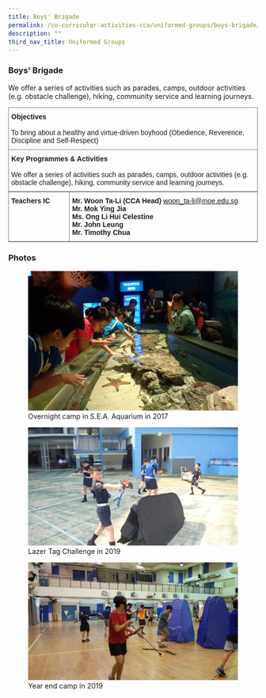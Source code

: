```yaml
---
title: Boys' Brigade
permalink: /co-curricular-activities-cca/uniformed-groups/boys-brigade/
description: ""
third_nav_title: Uniformed Groups
---
```

### Boys' Brigade

We offer a series of activities such as parades, camps, outdoor activities (e.g. obstacle challenge), hiking, community service and learning journeys.

<style type="text/css">
.tg  {border-collapse:collapse;border-spacing:0;}
.tg td{border-color:black;border-style:solid;border-width:1px;font-family:Arial, sans-serif;font-size:14px;
  overflow:hidden;padding:10px 5px;word-break:normal;}
.tg th{border-color:black;border-style:solid;border-width:1px;font-family:Arial, sans-serif;font-size:14px;
  font-weight:normal;overflow:hidden;padding:10px 5px;word-break:normal;}
.tg .tg-0pky{border-color:inherit;text-align:left;vertical-align:top}
</style>
<table class="tg">
<thead>
  <tr>
    <th class="tg-0pky" colspan="2"><span style="font-weight:bold">Objectives</span><br><br><span style="font-weight:400;font-style:normal">To bring about a healthy and virtue-driven boyhood (Obedience, Reverence, Discipline and Self-Respect)</span></th>
  </tr>
</thead>
<tbody>
  <tr>
    <td class="tg-0pky" colspan="2"><span style="font-weight:bold">Key Programmes &amp; Activities</span><br><br><span style="font-weight:400;font-style:normal">We offer a series of activities such as parades, camps, outdoor activities (e.g. obstacle challenge), hiking, community service and learning journeys.</span></td>
  </tr>
  <tr>
    <td class="tg-0pky"><span style="font-weight:bold">Teachers IC</span></td>
    <td class="tg-0pky"><span style="font-weight:700;font-style:normal">Mr. Woon Ta-Li (CCA Head) </span><a href="mailto:woon_ta-li@moe.edu.sg" target="_blank" rel="noopener noreferrer">woon_ta-li@moe.edu.sg</a><br><span style="font-weight:700;font-style:normal">Mr. Mok Ying Jia</span><br><span style="font-weight:700;font-style:normal">Ms. Ong Li Hui Celestine</span><br><span style="font-weight:700;font-style:normal">Mr. John Leung</span><br><span style="font-weight:700">Mr. Timothy Chua</span></td>
  </tr>
</tbody>
</table>

### Photos

<figure>
<img src="/images/bb%201.jpg">
<figcaption>Overnight camp in S.E.A. Aquarium in 2017</figcaption>
</figure>

<figure>
<img src="/images/bb%202.jpg">
<figcaption>Lazer Tag Challenge in 2019</figcaption>
</figure>

<figure>
<img src="/images/bb%203.jpg">
<figcaption>Year end camp in 2019</figcaption>
</figure>